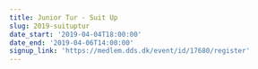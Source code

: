 ```yaml
---
title: Junior Tur - Suit Up
slug: 2019-suituptur
date_start: '2019-04-04T18:00:00'
date_end: '2019-04-06T14:00:00'
signup_link: 'https://medlem.dds.dk/event/id/17680/register'
---
```


